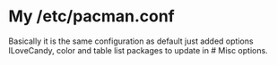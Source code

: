 # My /etc/pacman.conf 

Basically it is the same configuration as default just added options ILoveCandy, color and table list packages to update in # Misc options.
